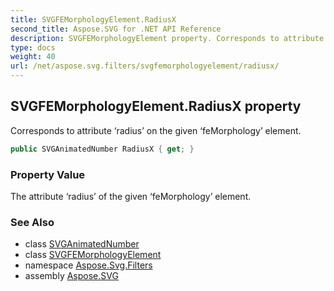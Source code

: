 ```yaml
---
title: SVGFEMorphologyElement.RadiusX
second_title: Aspose.SVG for .NET API Reference
description: SVGFEMorphologyElement property. Corresponds to attribute radius on the given feMorphology element
type: docs
weight: 40
url: /net/aspose.svg.filters/svgfemorphologyelement/radiusx/
---
```

## SVGFEMorphologyElement.RadiusX property

Corresponds to attribute ‘radius’ on the given ‘feMorphology’ element.

```csharp
public SVGAnimatedNumber RadiusX { get; }
```

### Property Value

The attribute ‘radius’ of the given ‘feMorphology’ element.

### See Also

* class [SVGAnimatedNumber](../../../aspose.svg.datatypes/svganimatednumber/)
* class [SVGFEMorphologyElement](../)
* namespace [Aspose.Svg.Filters](../../svgfemorphologyelement/)
* assembly [Aspose.SVG](../../../)
